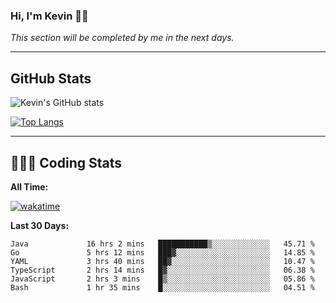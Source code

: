### Hi, I'm Kevin 👋🏻

_This section will be completed by me in the next days._


--- 
## GitHub Stats
![Kevin's GitHub stats](https://github-readme-stats.vercel.app/api?username=kevin-kraus&show_icons=true&theme=dark)

[![Top Langs](https://github-readme-stats.vercel.app/api/top-langs/?username=kevin-kraus&layout=compact&theme=dark)]()

---
## 🧑🏻‍💻 Coding Stats

**All Time:**

[![wakatime](https://wakatime.com/badge/user/2ee1869b-72a2-4c21-b5f7-e95432f5a1cf.svg?style=flat)](https://wakatime.com/@2ee1869b-72a2-4c21-b5f7-e95432f5a1cf)

**Last 30 Days:**

<!--START_SECTION:waka-->

```text
Java             16 hrs 2 mins   ███████████▒░░░░░░░░░░░░░   45.71 %
Go               5 hrs 12 mins   ███▓░░░░░░░░░░░░░░░░░░░░░   14.85 %
YAML             3 hrs 40 mins   ██▓░░░░░░░░░░░░░░░░░░░░░░   10.47 %
TypeScript       2 hrs 14 mins   █▓░░░░░░░░░░░░░░░░░░░░░░░   06.38 %
JavaScript       2 hrs 3 mins    █▒░░░░░░░░░░░░░░░░░░░░░░░   05.86 %
Bash             1 hr 35 mins    █░░░░░░░░░░░░░░░░░░░░░░░░   04.51 %
```

<!--END_SECTION:waka-->
